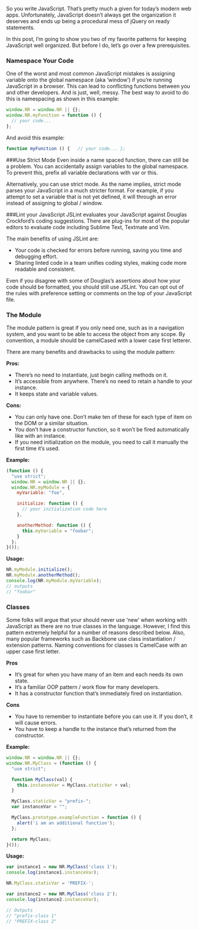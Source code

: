 

So you write JavaScript. That’s pretty much a given for today’s modern web apps. Unfortunately, JavaScript doesn’t always get the organization it deserves and ends up being a procedural mess of jQuery on ready statements.

In this post, I’m going to show you two of my favorite patterns for keeping JavaScript well organized. But before I do, let’s go over a few prerequisites.

### Namespace Your Code
One of the worst and most common JavaScript mistakes is assigning variable onto the global namespace (aka ‘window’) if you’re running JavaScript in a browser. This can lead to conflicting functions between you and other developers. And is just, well, messy. The best way to avoid to do this is namespacing as shown in this example:

```javascript
window.NR = window.NR || {};
window.NR.myFunction = function () {
  // your code...
};
```

And avoid this example:

```javascript
function myFunction () {   // your code... };
```

###Use Strict Mode
Even inside a name spaced function, there can still be a problem. You can accidentally assign variables to the global namespace. To prevent this, prefix all variable declarations with var or this.

Alternatively, you can use strict mode. As the name implies, strict mode parses your JavaScript in a much stricter format. For example, if you attempt to set a variable that is not yet defined, it will through an error instead of assigning to global / window.

###Lint your JavaScript
JSLint evaluates your JavaScript against Douglas Crockford’s coding suggestions. There are plug-ins for most of the popular editors to evaluate code including Sublime Text, Textmate and Vim.

The main benefits of using JSLint are:

- Your code is checked for errors before running, saving you time and debugging effort.
- Sharing linted code in a team unifies coding styles, making code more readable and consistent.

Even if you disagree with some of Douglas’s assertions about how your code should be formatted, you should still use JSLint. You can opt out of the rules with preference setting or comments on the top of your JavaScript file.

### The Module
The module pattern is great if you only need one, such as in a navigation system, and you want to be able to access the object from any scope. By convention, a module should be camelCased with a lower case first letterer.

There are many benefits and drawbacks to using the module pattern:

__Pros:__

- There’s no need to instantiate, just begin calling methods on it.
- It’s accessible from anywhere. There’s no need to retain a handle to your instance.
- It keeps state and variable values.

__Cons:__

- You can only have one. Don’t make ten of these for each type of item on the DOM or a similar situation.
- You don’t have a constructor function, so it won’t be fired automatically like with an instance.
- If you need initialization on the module, you need to call it manually the first time it’s used.

__Example:__

```javascript
(function () {
  "use strict";
  window.NR = window.NR || {};
  window.NR.myModule = {
    myVariable: "foo",

    initialize: function () {
      // your initialization code here
    },

    anotherMethod: function () {
      this.myVariable = "foobar";
    }
  };
}());
```

__Usage:__

```javascript
NR.myModule.initialize();
NR.myModule.anotherMethod();
console.log(NR.myModule.myVariable);
// outputs
// "foobar"
```

### Classes
Some folks will argue that your should never use ‘new’ when working with JavaScript as there are no true classes in the language. However, I find this pattern extremely helpful for a number of reasons described below. Also, many popular frameworks such as Backbone use class instantiation / extension patterns. Naming conventions for classes is CamelCase with an upper case first letter.

__Pros__

- It’s great for when you have many of an item and each needs its own state.
- It’s a familiar OOP pattern / work flow for many developers.
- It has a constructor function that’s immediately fired on instantiation.

__Cons__

- You have to remember to instantiate before you can use it. If you don’t, it will cause errors.
- You have to keep a handle to the instance that’s returned from the constructor.

__Example:__

```javascript
window.NR = window.NR || {};
window.NR.MyClass = (function () {
  "use strict";

  function MyClass(val) {
    this.instanceVar = MyClass.staticVar + val;
  }

  MyClass.staticVar = "prefix-";
  var instanceVar = "";

  MyClass.prototype.exampleFunction = function () {
    alert('i am an additional function');
  };

  return MyClass;
}());
```

__Usage:__

```javascript
var instance1 = new NR.MyClass('class 1');
console.log(instance1.instanceVar);

NR.MyClass.staticVar = 'PREFIX-';

var instance2 = new NR.MyClass('class 2');
console.log(instance2.instanceVar);

// Outputs
// "prefix-class 1"
// "PREFIX-class 2"
```
